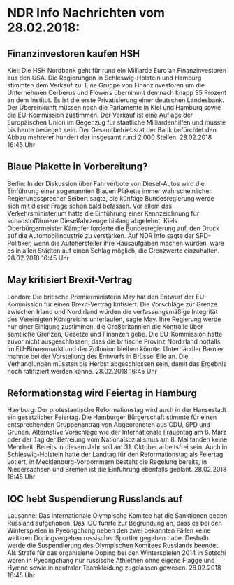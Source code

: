 # NDR Info Nachrichten vom 28.02.2018:


## Finanzinvestoren kaufen HSH
Kiel: Die HSH Nordbank geht für rund ein Milliarde Euro an Finanzinvestoren aus den USA. Die Regierungen in Schleswig-Holstein und Hamburg stimmten dem Verkauf zu. Eine Gruppe von Finanzinvestoren um die Unternehmen Cerberus und Flowers übernimmt demnach knapp 95 Prozent an dem Institut. Es ist die erste Privatisierung einer deutschen Landesbank. Der Übereinkunft müssen noch die Parlamente in Kiel und Hamburg sowie die EU-Kommission zustimmen. Der Verkauf ist eine Auflage der Europäischen Union im Gegenzug für staatliche Milliardenhilfen und musste bis heute besiegelt sein. Der Gesamtbetriebsrat der Bank befürchtet den Abbau mehrerer hundert der insgesamt rund 2.000 Stellen. 28.02.2018 16:45 Uhr 

## Blaue Plakette in Vorbereitung?
Berlin: In der Diskussion über Fahrverbote von Diesel-Autos wird die Einführung einer sogenannten Blauen Plakette immer wahrscheinlicher. Regierungssprecher Seibert sagte, die künftige Bundesregierung werde sich mit dieser Frage schon bald befassen. Vor allem das Verkehrsministerium hatte die Einführung einer Kennzeichnung für schadstoffärmere Dieselfahrzeuge bislang abgelehnt. Kiels Oberbürgermeister Kämpfer forderte die Bundesregierung auf, den Druck auf die Automobilindustrie zu verstärken. Auf NDR Info sagte der SPD-Politiker, wenn die Autohersteller ihre Hausaufgaben machen würden, wäre es in allen Städten auf einen Schlag möglich, die Grenzwerte einzuhalten. 28.02.2018 16:45 Uhr 

## May kritisiert Brexit-Vertrag
London:         Die britische Premierministerin May hat den Entwurf der EU-Kommission für einen Brexit-Vertrag kritisiert. Die Vorschläge zur Grenze zwischen Irland und Nordirland würden die verfassungsmäßige Integrität des Vereinigten Königreichs unterlaufen, sagte May. Ihre Regierung werde nur einer Einigung zustimmen, die Großbritannien die Kontrolle über sämtliche Grenzen, Gesetze und Finanzen gebe. Die EU-Kommission hatte zuvor nicht ausgeschlossen, dass die britische Provinz Nordirland notfalls im EU-Binnenmarkt und der Zollunion bleiben könnte. Unterhändler Barnier mahnte bei der Vorstellung des Entwurfs in Brüssel Eile an. Die Verhandlungen müssten bis Herbst abgeschlossen sein, damit das Ergebnis noch ratifiziert werden könne. 28.02.2018 16:45 Uhr 

## Reformationstag wird Feiertag in Hamburg
Hamburg: Der protestantische Reformationstag wird auch in der Hansestadt ein gesetzlicher Feiertag. Die Hamburger Bürgerschaft stimmte für einen entsprechenden Gruppenantrag von Abgeordneten aus CDU, SPD und Grünen. Alternative Vorschläge wie der Internationale Frauentag am 8. März oder der Tag der Befreiung vom Nationalsozialismus am 8. Mai fanden keine Mehrheit. Bereits in diesem Jahr soll am 31. Oktober arbeitsfrei sein. Auch in Schleswig-Holstein hatte der Landtag für den Reformationstag als Feiertag votiert, in Mecklenburg-Vorpommern besteht die Regelung bereits, in Niedersachsen und Bremen ist die Einführung ebenfalls geplant. 28.02.2018 16:45 Uhr 

## IOC hebt Suspendierung Russlands auf
Lausanne: Das Internationale Olympische Komitee hat die Sanktionen gegen Russland aufgehoben. Das IOC führte zur Begründung an, dass es bei den Winterspielen in Pyeongchang neben den zwei bekannten Fällen keine weiteren Dopingvergehen russischer Sportler gegeben habe. Deshalb werde die Suspendierung des Olympischen Komitees Russlands beendet. Als Strafe für das organisierte Doping bei den Winterspielen 2014 in Sotschi waren in Pyeongchang nur russische Athlethen ohne eigene Flagge und Hymne sowie in neutraler Teamkleidung zugelassen gewesen. 28.02.2018 16:45 Uhr 
